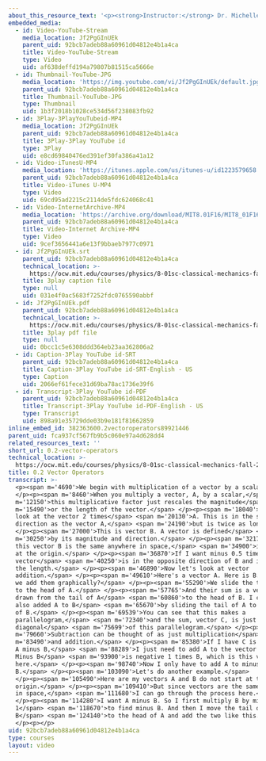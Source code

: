 ```yaml
---
about_this_resource_text: '<p><strong>Instructor:</strong> Dr. Michelle Tomasik</p>'
embedded_media:
  - id: Video-YouTube-Stream
    media_location: Jf2PgGInUEk
    parent_uid: 92bcb7adeb88a60961d04812e4b1a4ca
    title: Video-YouTube-Stream
    type: Video
    uid: af638deffd194a79807b81515ca5666e
  - id: Thumbnail-YouTube-JPG
    media_location: 'https://img.youtube.com/vi/Jf2PgGInUEk/default.jpg'
    parent_uid: 92bcb7adeb88a60961d04812e4b1a4ca
    title: Thumbnail-YouTube-JPG
    type: Thumbnail
    uid: 1b3f2018b1028ce534d56f238083fb92
  - id: 3Play-3PlayYouTubeid-MP4
    media_location: Jf2PgGInUEk
    parent_uid: 92bcb7adeb88a60961d04812e4b1a4ca
    title: 3Play-3Play YouTube id
    type: 3Play
    uid: e8cd69840476ed391ef30fa386a41a12
  - id: Video-iTunesU-MP4
    media_location: 'https://itunes.apple.com/us/itunes-u/id1223579658'
    parent_uid: 92bcb7adeb88a60961d04812e4b1a4ca
    title: Video-iTunes U-MP4
    type: Video
    uid: 69cd95ad2215c2114de5fdc624068c41
  - id: Video-InternetArchive-MP4
    media_location: 'https://archive.org/download/MIT8.01F16/MIT8_01F16_L00v02_360p.mp4'
    parent_uid: 92bcb7adeb88a60961d04812e4b1a4ca
    title: Video-Internet Archive-MP4
    type: Video
    uid: 9cef3656441a6e13f9bbaeb7977c0971
  - id: Jf2PgGInUEk.srt
    parent_uid: 92bcb7adeb88a60961d04812e4b1a4ca
    technical_location: >-
      https://ocw.mit.edu/courses/physics/8-01sc-classical-mechanics-fall-2016/review-vectors/0.2-vector-operators/0.2-vector-operators/Jf2PgGInUEk.srt
    title: 3play caption file
    type: null
    uid: 031e4f0ac5683f7252fdc0765590abbf
  - id: Jf2PgGInUEk.pdf
    parent_uid: 92bcb7adeb88a60961d04812e4b1a4ca
    technical_location: >-
      https://ocw.mit.edu/courses/physics/8-01sc-classical-mechanics-fall-2016/review-vectors/0.2-vector-operators/0.2-vector-operators/Jf2PgGInUEk.pdf
    title: 3play pdf file
    type: null
    uid: 0bcc1c5e6308ddd364eb23aa362806a2
  - id: Caption-3Play YouTube id-SRT
    parent_uid: 92bcb7adeb88a60961d04812e4b1a4ca
    title: Caption-3Play YouTube id-SRT-English - US
    type: Caption
    uid: 2066ef61fece31d69ba78ac1736e39f6
  - id: Transcript-3Play YouTube id-PDF
    parent_uid: 92bcb7adeb88a60961d04812e4b1a4ca
    title: Transcript-3Play YouTube id-PDF-English - US
    type: Transcript
    uid: 898a91e35729dde03b9e181f81662859
inline_embed_id: 382363600.2vectoroperators89921446
parent_uid: fca937cf567fb9b5c060e97a4d628dd4
related_resources_text: ''
short_url: 0.2-vector-operators
technical_location: >-
  https://ocw.mit.edu/courses/physics/8-01sc-classical-mechanics-fall-2016/review-vectors/0.2-vector-operators/0.2-vector-operators
title: 0.2 Vector Operators
transcript: >-
  <p><span m='4690'>We begin with multiplication of a vector by a scalar.</span>
  </p><p><span m='8460'>When you multiply a vector, A, by a scalar,</span> <span
  m='12150'>this multiplicative factor just rescales the magnitude</span> <span
  m='15490'>or the length of the vector.</span> </p><p><span m='18040'>Let us
  look at the vector 2 times</span> <span m='20130'>A. This is in the same
  direction as the vector A,</span> <span m='24190'>but is twice as long.</span>
  </p><p><span m='27000'>This is vector B. A vector is defined</span> <span
  m='30250'>by its magnitude and direction.</span> </p><p><span m='32170'>So
  this vector B is the same anywhere in space,</span> <span m='34900'>including
  at the origin.</span> </p><p><span m='36870'>If I want minus 0.5 times B, this
  vector</span> <span m='40250'>is in the opposite direction of B and is half
  the length.</span> </p><p><span m='46890'>Now let's look at vector
  addition.</span> </p><p><span m='49610'>Here's a vector A. Here is B. How do
  we add them graphically?</span> </p><p><span m='55290'>We slide the tail of B
  to the head of A.</span> </p><p><span m='57765'>And their sum is a vector
  drawn from the tail of A</span> <span m='60860'>to the head of B. I could have
  also added A to B</span> <span m='65670'>by sliding the tail of A to the head
  of B.</span> </p><p><span m='69539'>You can see that this makes a
  parallelogram,</span> <span m='72340'>and the sum, vector C, is just the
  diagonal</span> <span m='75699'>of this parallelogram.</span> </p><p><span
  m='79660'>Subtraction can be thought of as just multiplication</span> <span
  m='83490'>and addition.</span> </p><p><span m='85380'>If I have C is equal to
  A minus B,</span> <span m='88289'>I just need to add A to the vector minus B.
  Minus B</span> <span m='93900'>is negative 1 times B, which is this vector
  here.</span> </p><p><span m='98740'>Now I only have to add A to minus
  B.</span> </p><p><span m='103090'>Let's do another example.</span>
  </p><p><span m='105490'>Here are my vectors A and B do not start at the
  origin.</span> </p><p><span m='109410'>But since vectors are the same anywhere
  in space,</span> <span m='111680'>I can go through the process here.</span>
  </p><p><span m='114280'>I want A minus B. So I first multiply B by minus
  1</span> <span m='118670'>to find minus B. And then I move the tail of minus
  B</span> <span m='124140'>to the head of A and add the two like this.</span>
  </p><p></p>
uid: 92bcb7adeb88a60961d04812e4b1a4ca
type: courses
layout: video
---
```

